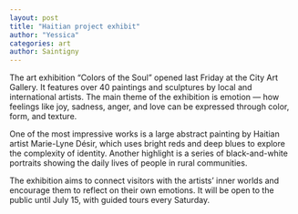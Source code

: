 ```yaml
---
layout: post
title: "Haitian project exhibit"
author: "Yessica"
categories: art
author: Saintigny
---
```

The art exhibition “Colors of the Soul” opened last Friday at the City Art Gallery. It features over 40 paintings and sculptures by local and international artists. The main theme of the exhibition is emotion — how feelings like joy, sadness, anger, and love can be expressed through color, form, and texture.

One of the most impressive works is a large abstract painting by Haitian artist Marie-Lyne Désir, which uses bright reds and deep blues to explore the complexity of identity. Another highlight is a series of black-and-white portraits showing the daily lives of people in rural communities.

The exhibition aims to connect visitors with the artists’ inner worlds and encourage them to reflect on their own emotions. It will be open to the public until July 15, with guided tours every Saturday.





